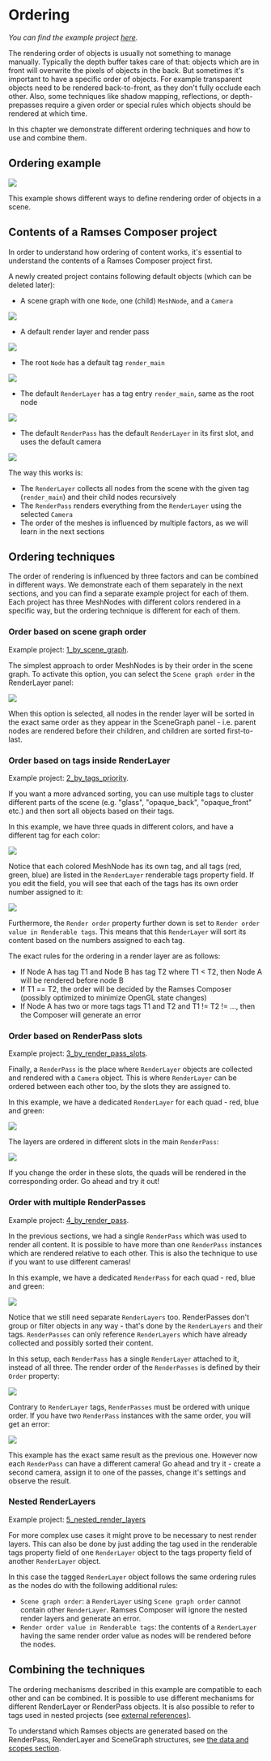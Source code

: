 <!--
SPDX-License-Identifier: MPL-2.0

This file is part of Ramses Composer
(see https://github.com/bmwcarit/ramses-composer-docs).

This Source Code Form is subject to the terms of the Mozilla Public License, v. 2.0.
If a copy of the MPL was not distributed with this file, You can obtain one at http://mozilla.org/MPL/2.0/.
-->

# Ordering
*You can find the example project [here](https://github.com/bmwcarit/ramses-composer-docs/tree/master/doc/basics/ordering).*

The rendering order of objects is usually not something to manage manually. Typically
the depth buffer takes care of that: objects which are in front will overwrite the pixels of
objects in the back. But sometimes it's important to have a specific order of objects.
For example transparent objects need to be rendered back-to-front, as they don't fully occlude
each other. Also, some techniques like shadow mapping, reflections, or depth-prepasses require
a given order or special rules which objects should be rendered at which time.

In this chapter we demonstrate different ordering techniques and how to use and combine them.

## Ordering example

![](./docs/viewport_preview.png)

This example shows different ways to define rendering order of objects in a scene.

## Contents of a Ramses Composer project

In order to understand how ordering of content works, it's essential to understand
the contents of a Ramses Composer project first.

A newly created project contains following default objects (which can be deleted later):

* A scene graph with one `Node`, one (child) `MeshNode`, and a `Camera`

![](./docs/default_scene_contents.png)

* A default render layer and render pass

![](./docs/default_render_setup.png)

* The root `Node` has a default tag `render_main`

![](./docs/default_node_tag.png)

* The default `RenderLayer` has a tag entry `render_main`, same as the root node

![](./docs/default_renderlayer_tag.png)

* The default `RenderPass` has the default `RenderLayer` in its first slot, and uses the default camera

![](./docs/default_slots.png)

The way this works is:

* The `RenderLayer` collects all nodes from the scene with the given tag (`render_main`) and their child nodes recursively
* The `RenderPass` renders everything from the `RenderLayer` using the selected `Camera`
* The order of the meshes is influenced by multiple factors, as we will learn in the next sections

## Ordering techniques

The order of rendering is influenced by three factors and can be combined in different ways.
We demonstrate each of them separately in the next sections, and you can find a separate example
project for each of them. Each project has three MeshNodes with different colors rendered in a specific way, but the ordering technique is different for each of them.

### Order based on scene graph order

Example project: [1_by_scene_graph](./1_by_scene_graph.rca).

The simplest approach to order MeshNodes is by their order in the scene graph.
To activate this option, you can select the `Scene graph order` in the RenderLayer panel:

![](./docs/scene_graph_order.png)

When this option is selected, all nodes in the render layer will be sorted in the exact same order as they appear in the
SceneGraph panel - i.e. parent nodes are rendered before their children, and children are sorted
first-to-last.

### Order based on tags inside RenderLayer

Example project: [2_by_tags_priority](./2_by_tags_priority.rca).

If you want a more advanced sorting, you can use multiple tags to cluster different parts of the
scene (e.g. "glass", "opaque_back", "opaque_front" etc.) and then sort all objects based on their tags.

In this example, we have three quads in different colors, and have a different tag for each color:

![](./docs/color_tags_1.png)

Notice that each colored MeshNode has its own tag, and all tags (red, green, blue) are listed in the
`RenderLayer` renderable tags property field. If you edit the field, you will see that each of the tags
has its own order number assigned to it:

![](./docs/color_tags_2.png)

Furthermore, the `Render order` property further down is set to `Render order value in Renderable tags`.
This means that this `RenderLayer` will sort its content based on the numbers assigned to each tag.

The exact rules for the ordering in a render layer are as follows:
* If Node A has tag T1 and Node B has tag T2 where T1 < T2, then Node A will be rendered before node B
* If T1 == T2, the order will be decided by the Ramses Composer (possibly optimized to minimize OpenGL state changes)
* If Node A has two or more tags tags T1 and T2 and T1 != T2 != ..., then the Composer will generate an error

### Order based on RenderPass slots

Example project: [3_by_render_pass_slots](./3_by_render_pass_slots.rca).

Finally, a `RenderPass` is the place where `RenderLayer` objects are collected and rendered with a
`Camera` object. This is where `RenderLayer` can be ordered between each other too, by the slots they are
assigned to.

In this example, we have a dedicated `RenderLayer` for each quad - red, blue and green:

![](./docs/multiple_layers.png)

The layers are ordered in different slots in the main `RenderPass`:

![](./docs/renderpass_slots.png)

If you change the order in these slots, the quads will be rendered in the corresponding order.
Go ahead and try it out!

### Order with multiple RenderPasses

Example project: [4_by_render_pass](./4_by_render_pass.rca).

In the previous sections, we had a single `RenderPass` which was used to render all content.
It is possible to have more than one `RenderPass` instances which are rendered relative to each other.
This is also the technique to use if you want to use different cameras!

In this example, we have a dedicated `RenderPass` for each quad - red, blue and green:

![](./docs/multiple_passes.png)

Notice that we still need separate `RenderLayers` too. RenderPasses don't group or filter
objects in any way - that's done by the `RenderLayers` and their tags. `RenderPasses` can
only reference `RenderLayers` which have already collected and possibly sorted their content.

In this setup, each `RenderPass` has a single `RenderLayer` attached to it, instead of all three.
The render order of the `RenderPasses` is defined by their `Order` property:

![](./docs/renderpass_order.png)

Contrary to `RenderLayer` tags, `RenderPasses` must be ordered with unique order. If you have two
`RenderPass` instances with the same order, you will get an error:

![](./docs/renderpass_order_error.png)

This example has the exact same result as the previous one. However now each `RenderPass` can
have a different camera! Go ahead and try it - create a second camera, assign it to one
of the passes, change it's settings and observe the result.

### Nested RenderLayers

Example project: [5_nested_render_layers](./5_nested_render_layers.rca)

For more complex use cases it might prove to be necessary to nest render layers. This can also be
done by just adding the tag used in the renderable tags property field of one `RenderLayer` object
to the tags property field of another `RenderLayer` object.

In this case the tagged `RenderLayer` object follows the same ordering rules as the nodes do
with the following additional rules:
* `Scene graph order`: a `RenderLayer` using `Scene graph order` cannot contain other `RenderLayer`.
   Ramses Composer will ignore the nested render layers and generate an error.
* `Render order value in Renderable tags`: the contents of a `RenderLayer` having the same render order value as nodes will be rendered before the nodes.


## Combining the techniques

The ordering mechanisms described in this example are compatible to each other and can be combined.
It is possible to use different mechanisms for different RenderLayer or RenderPass objects.
It is also possible to refer to tags used in nested projects (see [external references](../../advanced/external_references/README.md)).

To understand which Ramses objects are generated based on the RenderPass, RenderLayer and SceneGraph
structures, see [the data and scopes section](../data_and_scopes/README.md).

<!-- TODO add section for material filters and link it here -->
